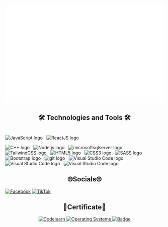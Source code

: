 <!-- TTTT -->
<a href="#" target="_blank">
  <img src="svg/TTTT.svg" width="1200" alt="TTTT0803" />
</a>

<h2 align="center">🛠 Technologies and Tools 🛠</h2>
<br>
<!-- https://simpleicons.org/ -->
<span><img src="https://img.shields.io/badge/JavaScript-282C34?logo=javascript&logoColor=F7DF1E" alt="JavaScript logo" title="JavaScript" height="25" /></span>
&nbsp;
<span><img src="https://img.shields.io/badge/ReactJS-282C34?logo=react&logoColor=61DAFB" alt="ReactJS logo" title="ReactJS" height="25" /></span>
&nbsp;

<span><img src="https://img.shields.io/badge/C++-282C34?logo=nuxt.js&logoColor=4FC08D" alt="C++ logo" title="C++" height="25" /></span>
&nbsp;
<span><img src="https://img.shields.io/badge/Node.js-282C34?logo=node.js&logoColor=00F200" alt="Node.js logo" title="Node.js" height="25" /></span>
&nbsp;
<span><img src="https://img.shields.io/badge/Microsoftsqlserver-282C34?logo=mongodb&logoColor=47A248" alt="microsoftsqlserver logo" title="microsoftsqlserver" height="25" /></span>
&nbsp;
<span><img src="https://img.shields.io/badge/Tailwind%20CSS-282C34?logo=tailwind-css&logoColor=38B2AC" alt="TailwindCSS logo" title="TailwindCSS" height="25" /></span>
&nbsp;
<span><img src="https://img.shields.io/badge/HTML5-282C34?logo=html5&logoColor=E34F26" alt="HTML5 logo" title="HTML5" height="25" /></span>
&nbsp;
<span><img src="https://img.shields.io/badge/CSS3-282C34?logo=css3&logoColor=1572B6" alt="CSS3 logo" title="CSS3" height="25" /></span>
&nbsp;
<span><img src="https://img.shields.io/badge/Sass-282C34?logo=sass&logoColor=CC6699" alt="SASS logo" title="SASS" height="25" /></span>
&nbsp;
<span><img src="https://img.shields.io/badge/Bootstrap-282C34?logo=bootstrap&logoColor=7952B3" alt="Bootstrap logo" title="Bootstrap" height="25" /></span>
&nbsp;
<span><img src="https://img.shields.io/badge/git-282C34?logo=git&logoColor=F05032" alt="git logo" title="git" height="25" /></span>
&nbsp;
<span><img src="https://img.shields.io/badge/VS%20Code-282C34?logo=visual-studio-code&logoColor=007ACC" alt="Visual Studio Code logo" title="Visual Studio Code" height="25" /></span>
&nbsp;
<span><img src="https://img.shields.io/badge/laravel-282C34?logo=laravel&logoColor=F7DF1E" alt="Visual Studio Code logo" title="Visual Studio Code" height="25" /></span>
&nbsp;
<span><img src="https://img.shields.io/badge/php-282C34?logo=php&logoColor=F7DF1E" alt="Visual Studio Code logo" title="Visual Studio Code" height="25" /></span>
&nbsp;

<h2 align="center">🌐Socials🌐</h2>

<!-- Social Media Links -->
[![Facebook](https://img.shields.io/badge/Facebook-%231877F2.svg?logo=Facebook&logoColor=white&style=for-the-badge)](https://www.facebook.com/trinhthi.thao.104?locale=vi_VN) 
[![TikTok](https://img.shields.io/badge/TikTok-%23000000.svg?logo=TikTok&logoColor=white&style=for-the-badge)](https://www.tiktok.com/@trinhthanhthao2k5)

<h2 align="center">📝Certificate📝</h2>
<p align="center">
  <a href="https://codelearn.io/share/3f1b853e-cff4-410a-ada0-74752999afd4">
    <img src="https://img.shields.io/badge/Codelearn%20C++(basic)-%231877F2.svg?&logoColor=white&style=for-the-badge&color=green" alt="Codelearn">
  </a>
   <a href="/images/OS.png">
    <img src="https://img.shields.io/badge/Operating%20Systems-%231877F2.svg?&logoColor=white&style=for-the-badge&color=yellow" alt="Operating Systems">
  </a>
   <a href="/images/OS.png">
    <img src="https://img.shields.io/badge/Badge-%231877F2.svg?&logoColor=white&style=for-the-badge&color=green" alt="Badge">
  </a>
</p>



